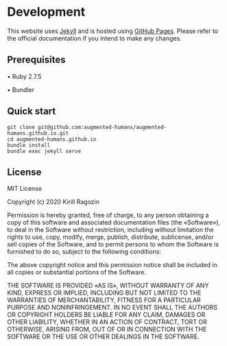 # Development

This website uses [Jekyll](https://jekyllrb.com) and is hosted using [GitHub Pages](https://pages.github.com). 
Please refer to the official documentation if you intend to make any changes.

## Prerequisites
• Ruby 2.7.5

• Bundler

## Quick start
```
git clone git@github.com:augmented-humans/augmented-humans.github.io.git
cd augmented-humans.github.io
bundle install
bundle exec jekyll serve
```


## License

MIT License

Copyright (c) 2020 Kirill Ragozin

Permission is hereby granted, free of charge, to any person obtaining a copy
of this software and associated documentation files (the «Software»), to deal
in the Software without restriction, including without limitation the rights
to use, copy, modify, merge, publish, distribute, sublicense, and/or sell
copies of the Software, and to permit persons to whom the Software is
furnished to do so, subject to the following conditions:

The above copyright notice and this permission notice shall be included in all
copies or substantial portions of the Software.

THE SOFTWARE IS PROVIDED «AS IS», WITHOUT WARRANTY OF ANY KIND, EXPRESS OR
IMPLIED, INCLUDING BUT NOT LIMITED TO THE WARRANTIES OF MERCHANTABILITY,
FITNESS FOR A PARTICULAR PURPOSE AND NONINFRINGEMENT. IN NO EVENT SHALL THE
AUTHORS OR COPYRIGHT HOLDERS BE LIABLE FOR ANY CLAIM, DAMAGES OR OTHER
LIABILITY, WHETHER IN AN ACTION OF CONTRACT, TORT OR OTHERWISE, ARISING FROM,
OUT OF OR IN CONNECTION WITH THE SOFTWARE OR THE USE OR OTHER DEALINGS IN THE
SOFTWARE.

